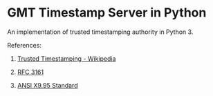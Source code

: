  
# GMT Timestamp Server in Python

An implementation of trusted timestamping authority in Python 3.

References:

1. [Trusted Timestamping - Wikipedia](https://en.wikipedia.org/wiki/Trusted_timestamping)

2. [RFC 3161](http://tools.ietf.org/html/rfc3161)

3. [ANSI X9.95 Standard](https://en.wikipedia.org/wiki/ANSI_ASC_X9.95_Standard)